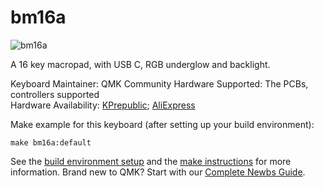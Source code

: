 # bm16a

![bm16a](https://ae01.alicdn.com/kf/HTB1RRRQaZfrK1RjSszcq6xGGFXaY.jpg)

A 16 key macropad, with USB C, RGB underglow and backlight.

Keyboard Maintainer: QMK Community 
Hardware Supported: The PCBs, controllers supported  
Hardware Availability: [KPrepublic](https://kprepublic.com/products/bm16a-16-keys-custom-mechanical-keyboard-pcb-plate-programmed-numpad-layouts-qmk-firmware-with-rgb-bottom-underglow-alps-mx); [AliExpress](https://www.aliexpress.com/store/product/bm16a-16-keys-Custom-Mechanical-Keyboard-PCB-plate-programmed-numpad-layouts-qmk-firmware-with-rgb-bottom/3034003_32970629907.html)

Make example for this keyboard (after setting up your build environment):

    make bm16a:default

See the [build environment setup](https://docs.qmk.fm/#/getting_started_build_tools) and the [make instructions](https://docs.qmk.fm/#/getting_started_make_guide) for more information. Brand new to QMK? Start with our [Complete Newbs Guide](https://docs.qmk.fm/#/newbs).
